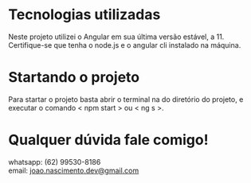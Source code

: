 # Tecnologias utilizadas
Neste projeto utilizei o Angular em sua última versão estável, a 11.
Certifique-se que tenha o node.js e o angular cli instalado na máquina. 

# Startando o projeto
Para startar o projeto basta abrir o terminal na do diretório do projeto, e executar o comando < npm start > ou < ng s >.
  
# Qualquer dúvida fale comigo!
whatsapp: (62) 99530-8186 <br>
email: joao.nascimento.dev@gmail.com
